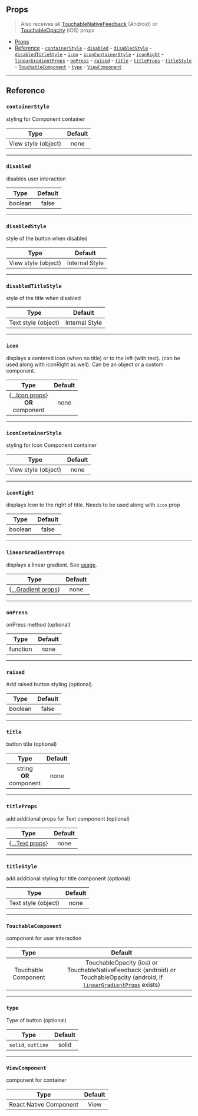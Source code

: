 ## Props

> Also receives all
> [TouchableNativeFeedback](http://reactnative.dev/docs/touchablenativefeedback.html#props)
> (Android) or
> [TouchableOpacity](http://reactnative.dev/docs/touchableopacity.html#props)
> (iOS) props

- [Props](#props)
- [Reference](#reference) - [`containerStyle`](#containerstyle) - [`disabled`](#disabled) - [`disabledStyle`](#disabledstyle) - [`disabledTitleStyle`](#disabledtitlestyle) - [`icon`](#icon) - [`iconContainerStyle`](#iconcontainerstyle) - [`iconRight`](#iconright) - [`linearGradientProps`](#lineargradientprops) - [`onPress`](#onpress) - [`raised`](#raised) - [`title`](#title) - [`titleProps`](#titleprops) - [`titleStyle`](#titlestyle) - [`TouchableComponent`](#touchablecomponent) - [`type`](#type) - [`ViewComponent`](#viewcomponent)

---

## Reference

### `containerStyle`

styling for Component container

|        Type         | Default |
| :-----------------: | :-----: |
| View style (object) |  none   |

---

### `disabled`

disables user interaction

|  Type   | Default |
| :-----: | :-----: |
| boolean |  false  |

---

### `disabledStyle`

style of the button when disabled

|        Type         |    Default     |
| :-----------------: | :------------: |
| View style (object) | Internal Style |

---

### `disabledTitleStyle`

style of the title when disabled

|        Type         |    Default     |
| :-----------------: | :------------: |
| Text style (object) | Internal Style |

---

### `icon`

displays a centered icon (when no title) or to the left (with text). (can be
used along with iconRight as well). Can be an object or a custom component.

|                            Type                            | Default |
| :--------------------------------------------------------: | :-----: |
| {[...Icon props](icon.md#props)}<br/>**OR**<br/> component |  none   |

---

### `iconContainerStyle`

styling for Icon Component container

|        Type         | Default |
| :-----------------: | :-----: |
| View style (object) |  none   |

---

### `iconRight`

displays Icon to the right of title. Needs to be used along with `icon` prop

|  Type   | Default |
| :-----: | :-----: |
| boolean |  false  |

---

### `linearGradientProps`

displays a linear gradient. See [usage](#lineargradient-usage).

|                                                      Type                                                      | Default |
| :------------------------------------------------------------------------------------------------------------: | :-----: |
| {[...Gradient props](https://github.com/react-native-community/react-native-linear-gradient#additional-props)} |  none   |

---

### `onPress`

onPress method (optional)

|   Type   | Default |
| :------: | :-----: |
| function |  none   |

---

### `raised`

Add raised button styling (optional).

|  Type   | Default |
| :-----: | :-----: |
| boolean |  false  |

---

### `title`

button title (optional)

|               Type                | Default |
| :-------------------------------: | :-----: |
| string <br/>**OR**<br/> component |  none   |

---

### `titleProps`

add additional props for Text component (optional)

|                            Type                            | Default |
| :--------------------------------------------------------: | :-----: |
| {[...Text props](https://reactnative.dev/docs/text#props)} |  none   |

---

### `titleStyle`

add additional styling for title component (optional)

|        Type         | Default |
| :-----------------: | :-----: |
| Text style (object) |  none   |

---

### `TouchableComponent`

component for user interaction

|        Type         |                                                                       Default                                                                        |
| :-----------------: | :--------------------------------------------------------------------------------------------------------------------------------------------------: |
| Touchable Component | TouchableOpacity (ios) or TouchableNativeFeedback (android) or TouchableOpacity (android, if [`linearGradientProps`](###linearGradientProps) exists) |

---

### `type`

Type of button (optional)

|        Type        | Default |
| :----------------: | :-----: |
| `solid`, `outline` |  solid  |

---

### `ViewComponent`

component for container

|          Type          | Default |
| :--------------------: | :-----: |
| React Native Component |  View   |
